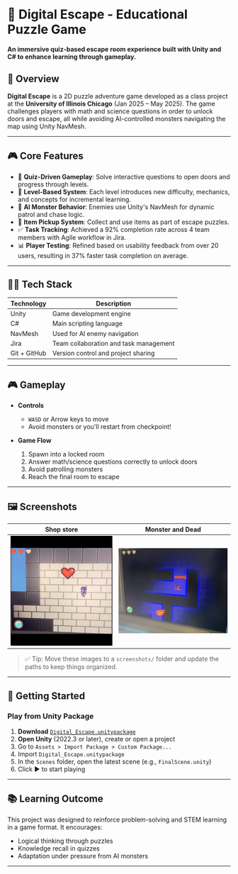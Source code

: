 # 🔐 Digital Escape - Educational Puzzle Game

**An immersive quiz-based escape room experience built with Unity and C# to enhance learning through gameplay.**

## 🧠 Overview

**Digital Escape** is a 2D puzzle adventure game developed as a class project at the **University of Illinois Chicago** (Jan 2025 – May 2025). The game challenges players with math and science questions in order to unlock doors and escape, all while avoiding AI-controlled monsters navigating the map using Unity NavMesh.

---

## 🎮 Core Features

- 🧩 **Quiz-Driven Gameplay**: Solve interactive questions to open doors and progress through levels.
- 🧠 **Level-Based System**: Each level introduces new difficulty, mechanics, and concepts for incremental learning.
- 🤖 **AI Monster Behavior**: Enemies use Unity's NavMesh for dynamic patrol and chase logic.
- 🧺 **Item Pickup System**: Collect and use items as part of escape puzzles.
- ✅ **Task Tracking**: Achieved a 92% completion rate across 4 team members with Agile workflow in Jira.
- 📊 **Player Testing**: Refined based on usability feedback from over 20 users, resulting in 37% faster task completion on average.

---

## 🧑‍💻 Tech Stack

| Technology | Description |
|------------|-------------|
| Unity      | Game development engine |
| C#         | Main scripting language |
| NavMesh    | Used for AI enemy navigation |
| Jira       | Team collaboration and task management |
| Git + GitHub | Version control and project sharing |

---

## 🎮 Gameplay

- **Controls**
  - `WASD` or Arrow keys to move
  - Avoid monsters or you'll restart from checkpoint!

- **Game Flow**
  1. Spawn into a locked room
  2. Answer math/science questions correctly to unlock doors
  3. Avoid patrolling monsters
  4. Reach the final room to escape

---

## 🖼️ Screenshots

| Shop store | Monster and Dead |
|------------|-------------------|
|![](./Assets/Shop_Store.png) | ![](./Assets/MonsterAndDead.png) |

> ✅ Tip: Move these images to a `screenshots/` folder and update the paths to keep things organized.

---

## 🚀 Getting Started

### Play from Unity Package

1. **Download** [`Digital_Escape.unitypackage`](./Digital_Escape.unitypackage)
2. **Open Unity** (2022.3 or later), create or open a project
3. Go to `Assets > Import Package > Custom Package...`
4. Import `Digital_Escape.unitypackage`
5. In the `Scenes` folder, open the latest scene (e.g., `FinalScene.unity`)
6. Click ▶ to start playing


---

## 📚 Learning Outcome

This project was designed to reinforce problem-solving and STEM learning in a game format. It encourages:
- Logical thinking through puzzles
- Knowledge recall in quizzes
- Adaptation under pressure from AI monsters

---

